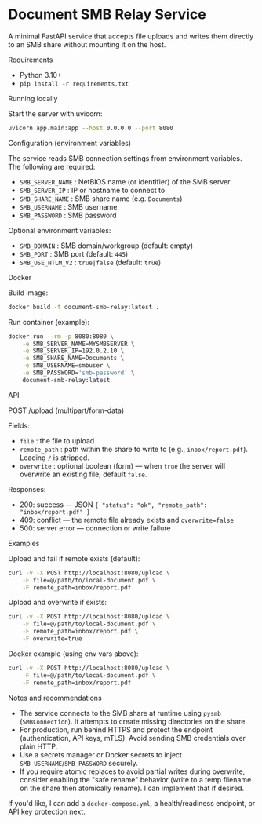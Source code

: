# Document SMB Relay Service

A minimal FastAPI service that accepts file uploads and writes them directly to an SMB share without mounting it on the host.

Requirements

- Python 3.10+
- `pip install -r requirements.txt`

Running locally

Start the server with uvicorn:

```bash
uvicorn app.main:app --host 0.0.0.0 --port 8080
```

Configuration (environment variables)

The service reads SMB connection settings from environment variables. The following are required:

- `SMB_SERVER_NAME` : NetBIOS name (or identifier) of the SMB server
- `SMB_SERVER_IP` : IP or hostname to connect to
- `SMB_SHARE_NAME` : SMB share name (e.g. `Documents`)
- `SMB_USERNAME` : SMB username
- `SMB_PASSWORD` : SMB password

Optional environment variables:

- `SMB_DOMAIN` : SMB domain/workgroup (default: empty)
- `SMB_PORT` : SMB port (default: `445`)
- `SMB_USE_NTLM_V2` : `true|false` (default: `true`)

Docker

Build image:

```bash
docker build -t document-smb-relay:latest .
```

Run container (example):

```bash
docker run --rm -p 8080:8080 \
	-e SMB_SERVER_NAME=MYSMBSERVER \
	-e SMB_SERVER_IP=192.0.2.10 \
	-e SMB_SHARE_NAME=Documents \
	-e SMB_USERNAME=smbuser \
	-e SMB_PASSWORD='smb-password' \
	document-smb-relay:latest
```

API

POST /upload (multipart/form-data)

Fields:

- `file` : the file to upload
- `remote_path` : path within the share to write to (e.g., `inbox/report.pdf`). Leading `/` is stripped.
- `overwrite` : optional boolean (form) — when `true` the server will overwrite an existing file; default `false`.

Responses:

- 200: success — JSON `{ "status": "ok", "remote_path": "inbox/report.pdf" }`
- 409: conflict — the remote file already exists and `overwrite=false`
- 500: server error — connection or write failure

Examples

Upload and fail if remote exists (default):

```bash
curl -v -X POST http://localhost:8080/upload \
	-F file=@/path/to/local-document.pdf \
	-F remote_path=inbox/report.pdf
```

Upload and overwrite if exists:

```bash
curl -v -X POST http://localhost:8080/upload \
	-F file=@/path/to/local-document.pdf \
	-F remote_path=inbox/report.pdf \
	-F overwrite=true
```

Docker example (using env vars above):

```bash
curl -v -X POST http://localhost:8080/upload \
	-F file=@/path/to/local-document.pdf \
	-F remote_path=inbox/report.pdf
```

Notes and recommendations

- The service connects to the SMB share at runtime using `pysmb` (`SMBConnection`). It attempts to create missing directories on the share.
- For production, run behind HTTPS and protect the endpoint (authentication, API keys, mTLS). Avoid sending SMB credentials over plain HTTP.
- Use a secrets manager or Docker secrets to inject `SMB_USERNAME`/`SMB_PASSWORD` securely.
- If you require atomic replaces to avoid partial writes during overwrite, consider enabling the "safe rename" behavior (write to a temp filename on the share then atomically rename). I can implement that if desired.

If you'd like, I can add a `docker-compose.yml`, a health/readiness endpoint, or API key protection next.
